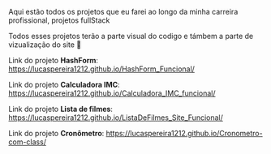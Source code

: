 Aqui estão todos os projetos que eu farei ao longo da minha carreira profissional, projetos fullStack

Todos esses projetos terão a parte visual do codigo e támbem a parte de vizualização do site 🙂

Link do projeto **HashForm**: https://lucaspereira1212.github.io/HashForm_Funcional/

Link do projeto **Calculadora IMC**: https://lucaspereira1212.github.io/Calculadora_IMC_funcional/

Link do projeto **Lista de filmes**: https://lucaspereira1212.github.io/ListaDeFilmes_Site_Funcional/

Link do projeto **Cronômetro**: https://lucaspereira1212.github.io/Cronometro-com-class/
